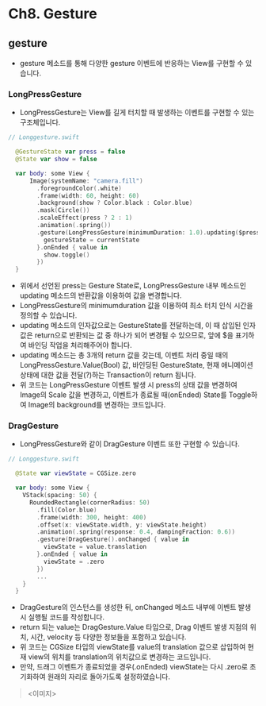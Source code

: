 # Ch8. Gesture

## gesture
- gesture 메소드를 통해 다양한 gesture 이벤트에 반응하는 View를 구현할 수 있습니다.

### LongPressGesture
- LongPressGesture는 View를 길게 터치할 때 발생하는 이벤트를 구현할 수 있는 구조체입니다.

```swift
// Longgesture.swift

  @GestureState var press = false
  @State var show = false

  var body: some View {
      Image(systemName: "camera.fill")
        .foregroundColor(.white)
        .frame(width: 60, height: 60)
        .background(show ? Color.black : Color.blue)
        .mask(Circle())
        .scaleEffect(press ? 2 : 1)
        .animation(.spring())
        .gesture(LongPressGesture(minimumDuration: 1.0).updating($press) { currentState, gestureState, transaction in
          gestureState = currentState
        }.onEnded { value in
          show.toggle()
        })
  }
```
- 위에서 선언된 press는 Gesture State로, LongPressGesture 내부 메소드인 updating 메소드의 반환값을 이용하여 값을 변경합니다.
- LongPressGesture의 minimumduration 값을 이용하여 최소 터치 인식 시간을 정의할 수 있습니다.
- updating 메소드의 인자값으로는 GestureState를 전달하는데, 이 때 삽입된 인자값은 return으로 반환되는 값 중 하나가 되어 변경될 수 있으므로, 앞에 $을 표기하여 바인딩 작업을 처리해주어야 합니다.
- updating 메소드는 총 3개의 return 값을 갖는데, 이벤트 처리 중일 때의 LongPressGesture.Value(Bool) 값, 바인딩된 GestureState, 현재 애니메이션 상태에 대한 값을 전달(?)하는 Transaction이 return 됩니다.
- 위 코드는 LongPressGesture 이벤트 발생 시 press의 상태 값을 변경하여 Image의 Scale 값을 변경하고, 이벤트가 종료될 때(onEnded) State를 Toggle하여 Image의 background를 변경하는 코드입니다. 

### DragGesture
- LongPressGesture와 같이 DragGesture 이벤트 또한 구현할 수 있습니다.

```swift
// Longgesture.swift

  @State var viewState = CGSize.zero

  var body: some View {
    VStack(spacing: 50) {
      RoundedRectangle(cornerRadius: 50)
        .fill(Color.blue)
        .frame(width: 300, height: 400)
        .offset(x: viewState.width, y: viewState.height)
        .animation(.spring(response: 0.4, dampingFraction: 0.6))
        .gesture(DragGesture().onChanged { value in
          viewState = value.translation
        }.onEnded { value in
          viewState = .zero
        })
        ...
    }
  }
```
- DragGesture의 인스턴스를 생성한 뒤, onChanged 메소드 내부에 이벤트 발생 시 실행될 코드를 작성합니다.
- return 되는 value는 DragGesture.Value 타입으로, Drag 이벤트 발생 지점의 위치, 시간, velocity 등 다양한 정보들을 포함하고 있습니다.
- 위 코드는 CGSize 타입의 viewState를 value의 translation 값으로 삽입하여 현재 view의 위치를 translation의 위치값으로 변경하는 코드입니다.
- 만약, 드래그 이벤트가 종료되었을 경우(.onEnded) viewState는 다시 .zero로 초기화하여 원래의 자리로 돌아가도록 설정하였습니다.

> <이미지>
